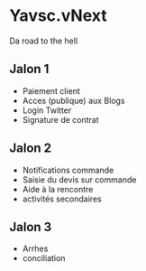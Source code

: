 # Yavsc.vNext

Da road to the hell

## Jalon 1

* Paiement client
* Acces (publique) aux Blogs
* Login Twitter
* Signature de contrat

## Jalon 2

* Notifications commande
* Saisie du devis sur commande
* Aide à la rencontre
* activités secondaires

## Jalon 3

* Arrhes
* conciliation
